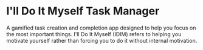# I'll Do It Myself Task Manager
A gamified task creation and completion app designed to help you focus on the most important things.
I'll Do It Myself (IDIM) refers to helping you motivate yourself rather than forcing you to do it without internal motivation.
